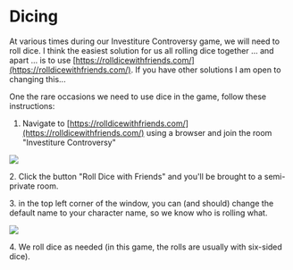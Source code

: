 # Dicing

At various times during our Investiture Controversy game, we will need to roll dice. I think the easiest solution for us all rolling dice together ... and apart ... is to use [https://rolldicewithfriends.com/](https://rolldicewithfriends.com/). If you have other solutions I am open to changing this...

One the rare occasions we need to use dice in the game, follow these instructions:

1. Navigate to [https://rolldicewithfriends.com/](https://rolldicewithfriends.com/) using a browser and join the room "Investiture Controversy"

![](https://gblobscdn.gitbook.com/assets%2F-M7nMkpCMcSqhHqD0JtC%2F-MQnJwv\_jjTnKjnwk6hs%2F-MQnKm1sCaoAqUbopjRq%2FScreen%20Shot%202021-01-11%20at%204.24.46%20PM.png?alt=media\&token=78514deb-3f36-44ad-99fa-4a22cf723d63)

2\. Click the button "Roll Dice with Friends" and you'll be brought to a semi-private room.

3\. in the top left corner of the window, you can (and should) change the default name to your character name, so we know who is rolling what.

![](https://gblobscdn.gitbook.com/assets%2F-M7nMkpCMcSqhHqD0JtC%2F-MQnJwv\_jjTnKjnwk6hs%2F-MQnLbGLvD7yUEyyrqzk%2FScreen%20Shot%202021-01-11%20at%204.25.24%20PM.png?alt=media\&token=f4823096-f885-4bf2-8bdf-dca0a751f1b6)

4\. We roll dice as needed (in this game, the rolls are usually with six-sided dice).
